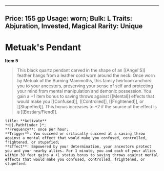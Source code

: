 
---
Price: 155 gp
Usage: worn;
Bulk: L
Traits: Abjuration, Invested, Magical
Rarity: Unique
---

# Metuak's Pendant

**Item 5**

> This black quartz pendant carved in the shape of an [[Angel'S]] feather hangs from a leather cord worn around the neck. Once worn by Metuak of the Burning Mammoths, this family heirloom anchors you to your ancestors, preserving your sense of self and protecting your mind from mental manipulation and demonic possession. You gain a +1 item bonus to saving throws against [[Mental]] effects that would make you [[Confused]], [[Controlled]], [[Frightened]], or [[Stupefied]]. This bonus increases to +2 if the source of the effect is a [[Bestiary/Fiend]].

```ad-embed-ability
title: **Activate**
*⬲{.Pathfinder }*; 
**Frequency**: once per hour;
**Trigger**: You succeed or critically succeed at a saving throw against a mental effect that would make you confused, controlled, frightened, or stupefied;
**Effect**: Empowered by your determination, your ancestors protect you and your nearby allies. For 1 minute, you and each of your allies within 30 feet gains a +1 status bonus to saving throws against mental effects that would make you confused, controlled, frightened, or stupefied.

```
